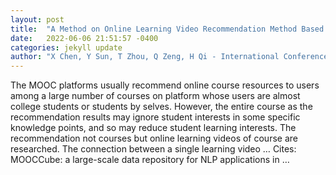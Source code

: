 ```yaml
---
layout: post
title:  "A Method on Online Learning Video Recommendation Method Based on Knowledge Graph"
date:   2022-06-06 21:51:57 -0400
categories: jekyll update
author: "X Chen, Y Sun, T Zhou, Q Zeng, H Qi - International Conference on Intelligent …, 2022"
---
```

The MOOC platforms usually recommend online course resources to users among a large number of courses on platform whose users are almost college students or students by selves. However, the entire course as the recommendation results may ignore student interests in some specific knowledge points, and so may reduce student learning interests. The recommendation not courses but online learning videos of course are researched. The connection between a single learning video …
Cites: ‪MOOCCube: a large-scale data repository for NLP applications in …‬  